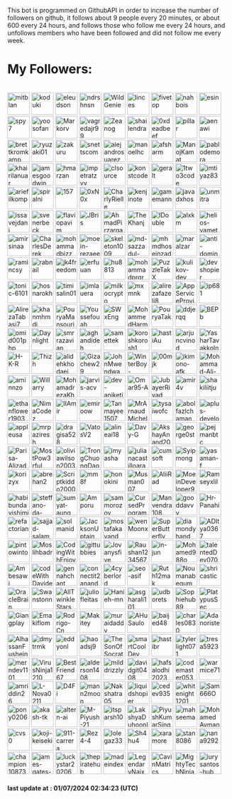 <p>This bot is programmed on GithubAPI in order to increase the number of followers on github, it follows about 9 people every 20 minutes, or about 600 every 24 hours, and follows those who follow me every 24 hours, and unfollows members who have been followed and did not follow me every week.</p><h1>My Followers:</h1><br>
<a href="https://github.com/mitblan"><img src="https://avatars.githubusercontent.com/u/3195?v=4" alt="mitblan" style="height:50px;width:50px;"/></a>
<a href="https://github.com/koduki"><img src="https://avatars.githubusercontent.com/u/18462?v=4" alt="koduki" style="height:50px;width:50px;"/></a>
<a href="https://github.com/eleudson"><img src="https://avatars.githubusercontent.com/u/26655?v=4" alt="eleudson" style="height:50px;width:50px;"/></a>
<a href="https://github.com/ndrshnsn"><img src="https://avatars.githubusercontent.com/u/27927?v=4" alt="ndrshnsn" style="height:50px;width:50px;"/></a>
<a href="https://github.com/WildGenie"><img src="https://avatars.githubusercontent.com/u/39780?v=4" alt="WildGenie" style="height:50px;width:50px;"/></a>
<a href="https://github.com/linces"><img src="https://avatars.githubusercontent.com/u/45243?v=4" alt="linces" style="height:50px;width:50px;"/></a>
<a href="https://github.com/fivetop"><img src="https://avatars.githubusercontent.com/u/50413?v=4" alt="fivetop" style="height:50px;width:50px;"/></a>
<a href="https://github.com/nahbois"><img src="https://avatars.githubusercontent.com/u/55395?v=4" alt="nahbois" style="height:50px;width:50px;"/></a>
<a href="https://github.com/esin"><img src="https://avatars.githubusercontent.com/u/69767?v=4" alt="esin" style="height:50px;width:50px;"/></a>
<a href="https://github.com/spy7"><img src="https://avatars.githubusercontent.com/u/82372?v=4" alt="spy7" style="height:50px;width:50px;"/></a>
<a href="https://github.com/yoosofan"><img src="https://avatars.githubusercontent.com/u/94287?v=4" alt="yoosofan" style="height:50px;width:50px;"/></a>
<a href="https://github.com/Markorv"><img src="https://avatars.githubusercontent.com/u/102870?v=4" alt="Markorv" style="height:50px;width:50px;"/></a>
<a href="https://github.com/vagredajr99"><img src="https://avatars.githubusercontent.com/u/112998?v=4" alt="vagredajr99" style="height:50px;width:50px;"/></a>
<a href="https://github.com/Zeanog"><img src="https://avatars.githubusercontent.com/u/142208?v=4" alt="Zeanog" style="height:50px;width:50px;"/></a>
<a href="https://github.com/shailendra"><img src="https://avatars.githubusercontent.com/u/145175?v=4" alt="shailendra" style="height:50px;width:50px;"/></a>
<a href="https://github.com/0xdeadbeef"><img src="https://avatars.githubusercontent.com/u/150708?v=4" alt="0xdeadbeef" style="height:50px;width:50px;"/></a>
<a href="https://github.com/pillar"><img src="https://avatars.githubusercontent.com/u/156289?v=4" alt="pillar" style="height:50px;width:50px;"/></a>
<a href="https://github.com/aenawi"><img src="https://avatars.githubusercontent.com/u/158606?v=4" alt="aenawi" style="height:50px;width:50px;"/></a>
<a href="https://github.com/brettkromkamp"><img src="https://avatars.githubusercontent.com/u/160078?v=4" alt="brettkromkamp" style="height:50px;width:50px;"/></a>
<a href="https://github.com/ryuzaki01"><img src="https://avatars.githubusercontent.com/u/164993?v=4" alt="ryuzaki01" style="height:50px;width:50px;"/></a>
<a href="https://github.com/zakuru"><img src="https://avatars.githubusercontent.com/u/171174?v=4" alt="zakuru" style="height:50px;width:50px;"/></a>
<a href="https://github.com/snettscom"><img src="https://avatars.githubusercontent.com/u/175748?v=4" alt="snettscom" style="height:50px;width:50px;"/></a>
<a href="https://github.com/alejandrosuarez"><img src="https://avatars.githubusercontent.com/u/180114?v=4" alt="alejandrosuarez" style="height:50px;width:50px;"/></a>
<a href="https://github.com/manoelhc"><img src="https://avatars.githubusercontent.com/u/185583?v=4" alt="manoelhc" style="height:50px;width:50px;"/></a>
<a href="https://github.com/afsharm"><img src="https://avatars.githubusercontent.com/u/191415?v=4" alt="afsharm" style="height:50px;width:50px;"/></a>
<a href="https://github.com/ManojKamat"><img src="https://avatars.githubusercontent.com/u/209821?v=4" alt="ManojKamat" style="height:50px;width:50px;"/></a>
<a href="https://github.com/pablodemora"><img src="https://avatars.githubusercontent.com/u/227205?v=4" alt="pablodemora" style="height:50px;width:50px;"/></a>
<a href="https://github.com/khairilanuar"><img src="https://avatars.githubusercontent.com/u/227631?v=4" alt="khairilanuar" style="height:50px;width:50px;"/></a>
<a href="https://github.com/jamesgoodwin"><img src="https://avatars.githubusercontent.com/u/251963?v=4" alt="jamesgoodwin" style="height:50px;width:50px;"/></a>
<a href="https://github.com/hmarzan"><img src="https://avatars.githubusercontent.com/u/265841?v=4" alt="hmarzan" style="height:50px;width:50px;"/></a>
<a href="https://github.com/impetratzyy"><img src="https://avatars.githubusercontent.com/u/268075?v=4" alt="impetratzyy" style="height:50px;width:50px;"/></a>
<a href="https://github.com/clsource"><img src="https://avatars.githubusercontent.com/u/292738?v=4" alt="clsource" style="height:50px;width:50px;"/></a>
<a href="https://github.com/konstcode"><img src="https://avatars.githubusercontent.com/u/311738?v=4" alt="konstcode" style="height:50px;width:50px;"/></a>
<a href="https://github.com/geralt"><img src="https://avatars.githubusercontent.com/u/325011?v=4" alt="geralt" style="height:50px;width:50px;"/></a>
<a href="https://github.com/1two3code"><img src="https://avatars.githubusercontent.com/u/329943?v=4" alt="1two3code" style="height:50px;width:50px;"/></a>
<a href="https://github.com/imtiyaz83"><img src="https://avatars.githubusercontent.com/u/330427?v=4" alt="imtiyaz83" style="height:50px;width:50px;"/></a>
<a href="https://github.com/ariefilkomp"><img src="https://avatars.githubusercontent.com/u/333634?v=4" alt="ariefilkomp" style="height:50px;width:50px;"/></a>
<a href="https://github.com/spiralni"><img src="https://avatars.githubusercontent.com/u/339101?v=4" alt="spiralni" style="height:50px;width:50px;"/></a>
<a href="https://github.com/157"><img src="https://avatars.githubusercontent.com/u/1020018?v=4" alt="157" style="height:50px;width:50px;"/></a>
<a href="https://github.com/0xN0x"><img src="https://avatars.githubusercontent.com/u/1781547?v=4" alt="0xN0x" style="height:50px;width:50px;"/></a>
<a href="https://github.com/CharlyRielle"><img src="https://avatars.githubusercontent.com/u/2490528?v=4" alt="CharlyRielle" style="height:50px;width:50px;"/></a>
<a href="https://github.com/kenjinote"><img src="https://avatars.githubusercontent.com/u/2605401?v=4" alt="kenjinote" style="height:50px;width:50px;"/></a>
<a href="https://github.com/gamemann"><img src="https://avatars.githubusercontent.com/u/6509565?v=4" alt="gamemann" style="height:50px;width:50px;"/></a>
<a href="https://github.com/javadxhos"><img src="https://avatars.githubusercontent.com/u/8378177?v=4" alt="javadxhos" style="height:50px;width:50px;"/></a>
<a href="https://github.com/unmitra"><img src="https://avatars.githubusercontent.com/u/8395463?v=4" alt="unmitra" style="height:50px;width:50px;"/></a>
<a href="https://github.com/issavejdani"><img src="https://avatars.githubusercontent.com/u/10261553?v=4" alt="issavejdani" style="height:50px;width:50px;"/></a>
<a href="https://github.com/svenerbeck"><img src="https://avatars.githubusercontent.com/u/12124066?v=4" alt="svenerbeck" style="height:50px;width:50px;"/></a>
<a href="https://github.com/flaviopavim"><img src="https://avatars.githubusercontent.com/u/15269375?v=4" alt="flaviopavim" style="height:50px;width:50px;"/></a>
<a href="https://github.com/JBris"><img src="https://avatars.githubusercontent.com/u/16170973?v=4" alt="JBris" style="height:50px;width:50px;"/></a>
<a href="https://github.com/AhmadPirzargar"><img src="https://avatars.githubusercontent.com/u/17249092?v=4" alt="AhmadPirzargar" style="height:50px;width:50px;"/></a>
<a href="https://github.com/TheKhanj"><img src="https://avatars.githubusercontent.com/u/17639831?v=4" alt="TheKhanj" style="height:50px;width:50px;"/></a>
<a href="https://github.com/IDouble"><img src="https://avatars.githubusercontent.com/u/18186995?v=4" alt="IDouble" style="height:50px;width:50px;"/></a>
<a href="https://github.com/alxkm"><img src="https://avatars.githubusercontent.com/u/19151554?v=4" alt="alxkm" style="height:50px;width:50px;"/></a>
<a href="https://github.com/helios-yamet"><img src="https://avatars.githubusercontent.com/u/19288394?v=4" alt="helios-yamet" style="height:50px;width:50px;"/></a>
<a href="https://github.com/amirsinaa"><img src="https://avatars.githubusercontent.com/u/20769213?v=4" alt="amirsinaa" style="height:50px;width:50px;"/></a>
<a href="https://github.com/CharlesDerek"><img src="https://avatars.githubusercontent.com/u/22461547?v=4" alt="CharlesDerek" style="height:50px;width:50px;"/></a>
<a href="https://github.com/mohammadbizz"><img src="https://avatars.githubusercontent.com/u/23154547?v=4" alt="mohammadbizz" style="height:50px;width:50px;"/></a>
<a href="https://github.com/moein-rezaee"><img src="https://avatars.githubusercontent.com/u/25407037?v=4" alt="moein-rezaee" style="height:50px;width:50px;"/></a>
<a href="https://github.com/skeleton1009"><img src="https://avatars.githubusercontent.com/u/25841237?v=4" alt="skeleton1009" style="height:50px;width:50px;"/></a>
<a href="https://github.com/md-sazzadul-islam"><img src="https://avatars.githubusercontent.com/u/26510351?v=4" alt="md-sazzadul-islam" style="height:50px;width:50px;"/></a>
<a href="https://github.com/mhmdhoseinzade"><img src="https://avatars.githubusercontent.com/u/27922739?v=4" alt="mhmdhoseinzade" style="height:50px;width:50px;"/></a>
<a href="https://github.com/maralzar"><img src="https://avatars.githubusercontent.com/u/29638282?v=4" alt="maralzar" style="height:50px;width:50px;"/></a>
<a href="https://github.com/anti-dominator"><img src="https://avatars.githubusercontent.com/u/30898106?v=4" alt="anti-dominator" style="height:50px;width:50px;"/></a>
<a href="https://github.com/ramincsy"><img src="https://avatars.githubusercontent.com/u/34828058?v=4" alt="ramincsy" style="height:50px;width:50px;"/></a>
<a href="https://github.com/rabnail"><img src="https://avatars.githubusercontent.com/u/36099933?v=4" alt="rabnail" style="height:50px;width:50px;"/></a>
<a href="https://github.com/jk4freedom"><img src="https://avatars.githubusercontent.com/u/36407826?v=4" alt="jk4freedom" style="height:50px;width:50px;"/></a>
<a href="https://github.com/erfuuan"><img src="https://avatars.githubusercontent.com/u/36955603?v=4" alt="erfuuan" style="height:50px;width:50px;"/></a>
<a href="https://github.com/hu8813"><img src="https://avatars.githubusercontent.com/u/38990435?v=4" alt="hu8813" style="height:50px;width:50px;"/></a>
<a href="https://github.com/mohammadprgrm20123"><img src="https://avatars.githubusercontent.com/u/39572061?v=4" alt="mohammadprgrm20123" style="height:50px;width:50px;"/></a>
<a href="https://github.com/PuzzleTakX"><img src="https://avatars.githubusercontent.com/u/40192550?v=4" alt="PuzzleTakX" style="height:50px;width:50px;"/></a>
<a href="https://github.com/kulikov-dev"><img src="https://avatars.githubusercontent.com/u/40471760?v=4" alt="kulikov-dev" style="height:50px;width:50px;"/></a>
<a href="https://github.com/devshopier"><img src="https://avatars.githubusercontent.com/u/43087851?v=4" alt="devshopier" style="height:50px;width:50px;"/></a>
<a href="https://github.com/tonic-6101"><img src="https://avatars.githubusercontent.com/u/43235418?v=4" alt="tonic-6101" style="height:50px;width:50px;"/></a>
<a href="https://github.com/hosnarokh"><img src="https://avatars.githubusercontent.com/u/43621027?v=4" alt="hosnarokh" style="height:50px;width:50px;"/></a>
<a href="https://github.com/timisalin01"><img src="https://avatars.githubusercontent.com/u/43674869?v=4" alt="timisalin01" style="height:50px;width:50px;"/></a>
<a href="https://github.com/imlauera"><img src="https://avatars.githubusercontent.com/u/44532811?v=4" alt="imlauera" style="height:50px;width:50px;"/></a>
<a href="https://github.com/milkocrypto"><img src="https://avatars.githubusercontent.com/u/45526899?v=4" alt="milkocrypto" style="height:50px;width:50px;"/></a>
<a href="https://github.com/mxmnk"><img src="https://avatars.githubusercontent.com/u/46030850?v=4" alt="mxmnk" style="height:50px;width:50px;"/></a>
<a href="https://github.com/alirezafazeli8"><img src="https://avatars.githubusercontent.com/u/46454614?v=4" alt="alirezafazeli8" style="height:50px;width:50px;"/></a>
<a href="https://github.com/AppServiceProvider"><img src="https://avatars.githubusercontent.com/u/47697490?v=4" alt="AppServiceProvider" style="height:50px;width:50px;"/></a>
<a href="https://github.com/ip681"><img src="https://avatars.githubusercontent.com/u/48838737?v=4" alt="ip681" style="height:50px;width:50px;"/></a>
<a href="https://github.com/AlirezaTabasi7"><img src="https://avatars.githubusercontent.com/u/52912797?v=4" alt="AlirezaTabasi7" style="height:50px;width:50px;"/></a>
<a href="https://github.com/khanmhmdi"><img src="https://avatars.githubusercontent.com/u/53315077?v=4" alt="khanmhmdi" style="height:50px;width:50px;"/></a>
<a href="https://github.com/PouryaMansouri"><img src="https://avatars.githubusercontent.com/u/54346362?v=4" alt="PouryaMansouri" style="height:50px;width:50px;"/></a>
<a href="https://github.com/Youssefouah"><img src="https://avatars.githubusercontent.com/u/54747804?v=4" alt="Youssefouah" style="height:50px;width:50px;"/></a>
<a href="https://github.com/SWxEng"><img src="https://avatars.githubusercontent.com/u/55116927?v=4" alt="SWxEng" style="height:50px;width:50px;"/></a>
<a href="https://github.com/MohammedHarmouche"><img src="https://avatars.githubusercontent.com/u/56594992?v=4" alt="MohammedHarmouche" style="height:50px;width:50px;"/></a>
<a href="https://github.com/PouryaTak"><img src="https://avatars.githubusercontent.com/u/56784522?v=4" alt="PouryaTak" style="height:50px;width:50px;"/></a>
<a href="https://github.com/ddjerqq"><img src="https://avatars.githubusercontent.com/u/57017344?v=4" alt="ddjerqq" style="height:50px;width:50px;"/></a>
<a href="https://github.com/BEPb"><img src="https://avatars.githubusercontent.com/u/57312267?v=4" alt="BEPb" style="height:50px;width:50px;"/></a>
<a href="https://github.com/omid001php"><img src="https://avatars.githubusercontent.com/u/59409837?v=4" alt="omid001php" style="height:50px;width:50px;"/></a>
<a href="https://github.com/Daynlight"><img src="https://avatars.githubusercontent.com/u/62157770?v=4" alt="Daynlight" style="height:50px;width:50px;"/></a>
<a href="https://github.com/smrrazavian"><img src="https://avatars.githubusercontent.com/u/62871170?v=4" alt="smrrazavian" style="height:50px;width:50px;"/></a>
<a href="https://github.com/aghandideh"><img src="https://avatars.githubusercontent.com/u/63241065?v=4" alt="aghandideh" style="height:50px;width:50px;"/></a>
<a href="https://github.com/samettek"><img src="https://avatars.githubusercontent.com/u/64100550?v=4" alt="samettek" style="height:50px;width:50px;"/></a>
<a href="https://github.com/koroshkorosh1"><img src="https://avatars.githubusercontent.com/u/65099510?v=4" alt="koroshkorosh1" style="height:50px;width:50px;"/></a>
<a href="https://github.com/hastiAu"><img src="https://avatars.githubusercontent.com/u/67632833?v=4" alt="hastiAu" style="height:50px;width:50px;"/></a>
<a href="https://github.com/arjuncvinod"><img src="https://avatars.githubusercontent.com/u/68469520?v=4" alt="arjuncvinod" style="height:50px;width:50px;"/></a>
<a href="https://github.com/YasharTavakkolnia"><img src="https://avatars.githubusercontent.com/u/69003835?v=4" alt="YasharTavakkolnia" style="height:50px;width:50px;"/></a>
<a href="https://github.com/H-K-R"><img src="https://avatars.githubusercontent.com/u/69351423?v=4" alt="H-K-R" style="height:50px;width:50px;"/></a>
<a href="https://github.com/Thizh"><img src="https://avatars.githubusercontent.com/u/70251552?v=4" alt="Thizh" style="height:50px;width:50px;"/></a>
<a href="https://github.com/alidehkhodaei"><img src="https://avatars.githubusercontent.com/u/70447283?v=4" alt="alidehkhodaei" style="height:50px;width:50px;"/></a>
<a href="https://github.com/Gizachew29"><img src="https://avatars.githubusercontent.com/u/72370435?v=4" alt="Gizachew29" style="height:50px;width:50px;"/></a>
<a href="https://github.com/JohnMwendwa"><img src="https://avatars.githubusercontent.com/u/72663882?v=4" alt="JohnMwendwa" style="height:50px;width:50px;"/></a>
<a href="https://github.com/WinterBoy-Galois"><img src="https://avatars.githubusercontent.com/u/72891761?v=4" alt="WinterBoy-Galois" style="height:50px;width:50px;"/></a>
<a href="https://github.com/00mjk"><img src="https://avatars.githubusercontent.com/u/73543858?v=4" alt="00mjk" style="height:50px;width:50px;"/></a>
<a href="https://github.com/ikimono-afk"><img src="https://avatars.githubusercontent.com/u/73547093?v=4" alt="ikimono-afk" style="height:50px;width:50px;"/></a>
<a href="https://github.com/Mohammad-Ali-Malekzadeh"><img src="https://avatars.githubusercontent.com/u/75009952?v=4" alt="Mohammad-Ali-Malekzadeh" style="height:50px;width:50px;"/></a>
<a href="https://github.com/aminnzo"><img src="https://avatars.githubusercontent.com/u/76665366?v=4" alt="aminnzo" style="height:50px;width:50px;"/></a>
<a href="https://github.com/Willarry"><img src="https://avatars.githubusercontent.com/u/77531807?v=4" alt="Willarry" style="height:50px;width:50px;"/></a>
<a href="https://github.com/MohamadrezaKhalvati"><img src="https://avatars.githubusercontent.com/u/79717216?v=4" alt="MohamadrezaKhalvati" style="height:50px;width:50px;"/></a>
<a href="https://github.com/jarvis-acv"><img src="https://avatars.githubusercontent.com/u/81223741?v=4" alt="jarvis-acv" style="height:50px;width:50px;"/></a>
<a href="https://github.com/dev-aniketj"><img src="https://avatars.githubusercontent.com/u/81229551?v=4" alt="dev-aniketj" style="height:50px;width:50px;"/></a>
<a href="https://github.com/Omar95-A"><img src="https://avatars.githubusercontent.com/u/81801245?v=4" alt="Omar95-A" style="height:50px;width:50px;"/></a>
<a href="https://github.com/JubayerRiyad"><img src="https://avatars.githubusercontent.com/u/81983264?v=4" alt="JubayerRiyad" style="height:50px;width:50px;"/></a>
<a href="https://github.com/amir4v"><img src="https://avatars.githubusercontent.com/u/84547283?v=4" alt="amir4v" style="height:50px;width:50px;"/></a>
<a href="https://github.com/shakiliitju"><img src="https://avatars.githubusercontent.com/u/84621547?v=4" alt="shakiliitju" style="height:50px;width:50px;"/></a>
<a href="https://github.com/ethanflower1903"><img src="https://avatars.githubusercontent.com/u/84658436?v=4" alt="ethanflower1903" style="height:50px;width:50px;"/></a>
<a href="https://github.com/NimaCodez"><img src="https://avatars.githubusercontent.com/u/85389307?v=4" alt="NimaCodez" style="height:50px;width:50px;"/></a>
<a href="https://github.com/IIAmir"><img src="https://avatars.githubusercontent.com/u/86028513?v=4" alt="IIAmir" style="height:50px;width:50px;"/></a>
<a href="https://github.com/emiroow"><img src="https://avatars.githubusercontent.com/u/86824829?v=4" alt="emiroow" style="height:50px;width:50px;"/></a>
<a href="https://github.com/Tanmayee1507"><img src="https://avatars.githubusercontent.com/u/86916999?v=4" alt="Tanmayee1507" style="height:50px;width:50px;"/></a>
<a href="https://github.com/MrArnaudMichel"><img src="https://avatars.githubusercontent.com/u/87248697?v=4" alt="MrArnaudMichel" style="height:50px;width:50px;"/></a>
<a href="https://github.com/tysaiwofc"><img src="https://avatars.githubusercontent.com/u/87986195?v=4" alt="tysaiwofc" style="height:50px;width:50px;"/></a>
<a href="https://github.com/abolfazlchaman"><img src="https://avatars.githubusercontent.com/u/88617114?v=4" alt="abolfazlchaman" style="height:50px;width:50px;"/></a>
<a href="https://github.com/aplus-developer"><img src="https://avatars.githubusercontent.com/u/89198066?v=4" alt="aplus-developer" style="height:50px;width:50px;"/></a>
<a href="https://github.com/appleusa"><img src="https://avatars.githubusercontent.com/u/90065717?v=4" alt="appleusa" style="height:50px;width:50px;"/></a>
<a href="https://github.com/mrpaziresh"><img src="https://avatars.githubusercontent.com/u/90142173?v=4" alt="mrpaziresh" style="height:50px;width:50px;"/></a>
<a href="https://github.com/dragisa528"><img src="https://avatars.githubusercontent.com/u/91337512?v=4" alt="dragisa528" style="height:50px;width:50px;"/></a>
<a href="https://github.com/VatosV2"><img src="https://avatars.githubusercontent.com/u/92579954?v=4" alt="VatosV2" style="height:50px;width:50px;"/></a>
<a href="https://github.com/alineai18"><img src="https://avatars.githubusercontent.com/u/93167956?v=4" alt="alineai18" style="height:50px;width:50px;"/></a>
<a href="https://github.com/Davy-G"><img src="https://avatars.githubusercontent.com/u/93647029?v=4" alt="Davy-G" style="height:50px;width:50px;"/></a>
<a href="https://github.com/AkshayAnand2002"><img src="https://avatars.githubusercontent.com/u/93818352?v=4" alt="AkshayAnand2002" style="height:50px;width:50px;"/></a>
<a href="https://github.com/george0st"><img src="https://avatars.githubusercontent.com/u/95856749?v=4" alt="george0st" style="height:50px;width:50px;"/></a>
<a href="https://github.com/pejmanbtc"><img src="https://avatars.githubusercontent.com/u/95918753?v=4" alt="pejmanbtc" style="height:50px;width:50px;"/></a>
<a href="https://github.com/Parisa-Alizadeh"><img src="https://avatars.githubusercontent.com/u/96005608?v=4" alt="Parisa-Alizadeh" style="height:50px;width:50px;"/></a>
<a href="https://github.com/MostPow3rful"><img src="https://avatars.githubusercontent.com/u/96079030?v=4" alt="MostPow3rful" style="height:50px;width:50px;"/></a>
<a href="https://github.com/oliviawilson2003"><img src="https://avatars.githubusercontent.com/u/96422751?v=4" alt="oliviawilson2003" style="height:50px;width:50px;"/></a>
<a href="https://github.com/TrongChuongDao"><img src="https://avatars.githubusercontent.com/u/96568661?v=4" alt="TrongChuongDao" style="height:50px;width:50px;"/></a>
<a href="https://github.com/imyasha"><img src="https://avatars.githubusercontent.com/u/96626701?v=4" alt="imyasha" style="height:50px;width:50px;"/></a>
<a href="https://github.com/julianacastilloaraujo"><img src="https://avatars.githubusercontent.com/u/96964513?v=4" alt="julianacastilloaraujo" style="height:50px;width:50px;"/></a>
<a href="https://github.com/cumsoft"><img src="https://avatars.githubusercontent.com/u/97250816?v=4" alt="cumsoft" style="height:50px;width:50px;"/></a>
<a href="https://github.com/Syipmong"><img src="https://avatars.githubusercontent.com/u/98860942?v=4" alt="Syipmong" style="height:50px;width:50px;"/></a>
<a href="https://github.com/yasaman-f"><img src="https://avatars.githubusercontent.com/u/99117322?v=4" alt="yasaman-f" style="height:50px;width:50px;"/></a>
<a href="https://github.com/korizyx"><img src="https://avatars.githubusercontent.com/u/99187000?v=4" alt="korizyx" style="height:50px;width:50px;"/></a>
<a href="https://github.com/abrehan2"><img src="https://avatars.githubusercontent.com/u/100872683?v=4" alt="abrehan2" style="height:50px;width:50px;"/></a>
<a href="https://github.com/Scriptkiddo2000"><img src="https://avatars.githubusercontent.com/u/101963149?v=4" alt="Scriptkiddo2000" style="height:50px;width:50px;"/></a>
<a href="https://github.com/mm8f"><img src="https://avatars.githubusercontent.com/u/104580716?v=4" alt="mm8f" style="height:50px;width:50px;"/></a>
<a href="https://github.com/honokini"><img src="https://avatars.githubusercontent.com/u/104803215?v=4" alt="honokini" style="height:50px;width:50px;"/></a>
<a href="https://github.com/Musman007"><img src="https://avatars.githubusercontent.com/u/105151734?v=4" alt="Musman007" style="height:50px;width:50px;"/></a>
<a href="https://github.com/AliiRad"><img src="https://avatars.githubusercontent.com/u/106279062?v=4" alt="AliiRad" style="height:50px;width:50px;"/></a>
<a href="https://github.com/MoeinDeveloper92"><img src="https://avatars.githubusercontent.com/u/107954985?v=4" alt="MoeinDeveloper92" style="height:50px;width:50px;"/></a>
<a href="https://github.com/Ramseyxlil"><img src="https://avatars.githubusercontent.com/u/108173781?v=4" alt="Ramseyxlil" style="height:50px;width:50px;"/></a>
<a href="https://github.com/habibundayishimiye"><img src="https://avatars.githubusercontent.com/u/108430936?v=4" alt="habibundayishimiye" style="height:50px;width:50px;"/></a>
<a href="https://github.com/steffano-da-cruz"><img src="https://avatars.githubusercontent.com/u/108758837?v=4" alt="steffano-da-cruz" style="height:50px;width:50px;"/></a>
<a href="https://github.com/sumyat-aung"><img src="https://avatars.githubusercontent.com/u/108873224?v=4" alt="sumyat-aung" style="height:50px;width:50px;"/></a>
<a href="https://github.com/Amporu"><img src="https://avatars.githubusercontent.com/u/109149566?v=4" alt="Amporu" style="height:50px;width:50px;"/></a>
<a href="https://github.com/sammorozov"><img src="https://avatars.githubusercontent.com/u/109150200?v=4" alt="sammorozov" style="height:50px;width:50px;"/></a>
<a href="https://github.com/CursedPrograms"><img src="https://avatars.githubusercontent.com/u/110344485?v=4" alt="CursedPrograms" style="height:50px;width:50px;"/></a>
<a href="https://github.com/Manvendra108"><img src="https://avatars.githubusercontent.com/u/110388755?v=4" alt="Manvendra108" style="height:50px;width:50px;"/></a>
<a href="https://github.com/gooddavvy"><img src="https://avatars.githubusercontent.com/u/110428134?v=4" alt="gooddavvy" style="height:50px;width:50px;"/></a>
<a href="https://github.com/Hr-Panahi"><img src="https://avatars.githubusercontent.com/u/110527736?v=4" alt="Hr-Panahi" style="height:50px;width:50px;"/></a>
<a href="https://github.com/refactorian"><img src="https://avatars.githubusercontent.com/u/110738252?v=4" alt="refactorian" style="height:50px;width:50px;"/></a>
<a href="https://github.com/sajjad-salam"><img src="https://avatars.githubusercontent.com/u/110976991?v=4" alt="sajjad-salam" style="height:50px;width:50px;"/></a>
<a href="https://github.com/solmanid"><img src="https://avatars.githubusercontent.com/u/111176408?v=4" alt="solmanid" style="height:50px;width:50px;"/></a>
<a href="https://github.com/JacksonUptain"><img src="https://avatars.githubusercontent.com/u/111402072?v=4" alt="JacksonUptain" style="height:50px;width:50px;"/></a>
<a href="https://github.com/mostafakavand"><img src="https://avatars.githubusercontent.com/u/111739753?v=4" alt="mostafakavand" style="height:50px;width:50px;"/></a>
<a href="https://github.com/wenMoonx"><img src="https://avatars.githubusercontent.com/u/112678484?v=4" alt="wenMoonx" style="height:50px;width:50px;"/></a>
<a href="https://github.com/SuperButterfly"><img src="https://avatars.githubusercontent.com/u/112956014?v=4" alt="SuperButterfly" style="height:50px;width:50px;"/></a>
<a href="https://github.com/diamondyhand"><img src="https://avatars.githubusercontent.com/u/113045708?v=4" alt="diamondyhand" style="height:50px;width:50px;"/></a>
<a href="https://github.com/ADItya0367"><img src="https://avatars.githubusercontent.com/u/113133103?v=4" alt="ADItya0367" style="height:50px;width:50px;"/></a>
<a href="https://github.com/pintowinto"><img src="https://avatars.githubusercontent.com/u/113315750?v=4" alt="pintowinto" style="height:50px;width:50px;"/></a>
<a href="https://github.com/Moslihbadr"><img src="https://avatars.githubusercontent.com/u/113358493?v=4" alt="Moslihbadr" style="height:50px;width:50px;"/></a>
<a href="https://github.com/CodingWithEnjoy"><img src="https://avatars.githubusercontent.com/u/113675029?v=4" alt="CodingWithEnjoy" style="height:50px;width:50px;"/></a>
<a href="https://github.com/gittubbies"><img src="https://avatars.githubusercontent.com/u/114693514?v=4" alt="gittubbies" style="height:50px;width:50px;"/></a>
<a href="https://github.com/Jovanysfive"><img src="https://avatars.githubusercontent.com/u/115149298?v=4" alt="Jovanysfive" style="height:50px;width:50px;"/></a>
<a href="https://github.com/Raushan1234567"><img src="https://avatars.githubusercontent.com/u/115460955?v=4" alt="Raushan1234567" style="height:50px;width:50px;"/></a>
<a href="https://github.com/in-jun"><img src="https://avatars.githubusercontent.com/u/115498126?v=4" alt="in-jun" style="height:50px;width:50px;"/></a>
<a href="https://github.com/Mohamed988o"><img src="https://avatars.githubusercontent.com/u/115921235?v=4" alt="Mohamed988o" style="height:50px;width:50px;"/></a>
<a href="https://github.com/talentedDev0703"><img src="https://avatars.githubusercontent.com/u/117049160?v=4" alt="talentedDev0703" style="height:50px;width:50px;"/></a>
<a href="https://github.com/Ambesawi"><img src="https://avatars.githubusercontent.com/u/117799650?v=4" alt="Ambesawi" style="height:50px;width:50px;"/></a>
<a href="https://github.com/codeWithDavide"><img src="https://avatars.githubusercontent.com/u/117844250?v=4" alt="codeWithDavide" style="height:50px;width:50px;"/></a>
<a href="https://github.com/gennahchant"><img src="https://avatars.githubusercontent.com/u/118005705?v=4" alt="gennahchant" style="height:50px;width:50px;"/></a>
<a href="https://github.com/connectit2anand"><img src="https://avatars.githubusercontent.com/u/119344602?v=4" alt="connectit2anand" style="height:50px;width:50px;"/></a>
<a href="https://github.com/4cyberlord"><img src="https://avatars.githubusercontent.com/u/119391570?v=4" alt="4cyberlord" style="height:50px;width:50px;"/></a>
<a href="https://github.com/seo-asif"><img src="https://avatars.githubusercontent.com/u/120080710?v=4" alt="seo-asif" style="height:50px;width:50px;"/></a>
<a href="https://github.com/Ruth12mak"><img src="https://avatars.githubusercontent.com/u/120684326?v=4" alt="Ruth12mak" style="height:50px;width:50px;"/></a>
<a href="https://github.com/Noumanabegum"><img src="https://avatars.githubusercontent.com/u/120779311?v=4" alt="Noumanabegum" style="height:50px;width:50px;"/></a>
<a href="https://github.com/shricastic"><img src="https://avatars.githubusercontent.com/u/120995762?v=4" alt="shricastic" style="height:50px;width:50px;"/></a>
<a href="https://github.com/OracleBrain"><img src="https://avatars.githubusercontent.com/u/121432807?v=4" alt="OracleBrain" style="height:50px;width:50px;"/></a>
<a href="https://github.com/Swanstonn"><img src="https://avatars.githubusercontent.com/u/122443988?v=4" alt="Swanstonn" style="height:50px;width:50px;"/></a>
<a href="https://github.com/AllTwinkleStars"><img src="https://avatars.githubusercontent.com/u/122667965?v=4" alt="AllTwinkleStars" style="height:50px;width:50px;"/></a>
<a href="https://github.com/juliofleitas"><img src="https://avatars.githubusercontent.com/u/122684703?v=4" alt="juliofleitas" style="height:50px;width:50px;"/></a>
<a href="https://github.com/Hanieh-mn"><img src="https://avatars.githubusercontent.com/u/122727909?v=4" alt="Hanieh-mn" style="height:50px;width:50px;"/></a>
<a href="https://github.com/asgharali101"><img src="https://avatars.githubusercontent.com/u/122790377?v=4" alt="asgharali101" style="height:50px;width:50px;"/></a>
<a href="https://github.com/udborets"><img src="https://avatars.githubusercontent.com/u/123362580?v=4" alt="udborets" style="height:50px;width:50px;"/></a>
<a href="https://github.com/Sophiehub89"><img src="https://avatars.githubusercontent.com/u/123826764?v=4" alt="Sophiehub89" style="height:50px;width:50px;"/></a>
<a href="https://github.com/PlatypusSec"><img src="https://avatars.githubusercontent.com/u/123879376?v=4" alt="PlatypusSec" style="height:50px;width:50px;"/></a>
<a href="https://github.com/Giangplay"><img src="https://avatars.githubusercontent.com/u/123900060?v=4" alt="Giangplay" style="height:50px;width:50px;"/></a>
<a href="https://github.com/Emakiflom"><img src="https://avatars.githubusercontent.com/u/125467587?v=4" alt="Emakiflom" style="height:50px;width:50px;"/></a>
<a href="https://github.com/Rodrigo-Cn"><img src="https://avatars.githubusercontent.com/u/125518378?v=4" alt="Rodrigo-Cn" style="height:50px;width:50px;"/></a>
<a href="https://github.com/Makitey"><img src="https://avatars.githubusercontent.com/u/125828184?v=4" alt="Makitey" style="height:50px;width:50px;"/></a>
<a href="https://github.com/muraidaddy"><img src="https://avatars.githubusercontent.com/u/126224746?v=4" alt="muraidaddy" style="height:50px;width:50px;"/></a>
<a href="https://github.com/AHuSaulo"><img src="https://avatars.githubusercontent.com/u/127993779?v=4" alt="AHuSaulo" style="height:50px;width:50px;"/></a>
<a href="https://github.com/baijed48"><img src="https://avatars.githubusercontent.com/u/128218579?v=4" alt="baijed48" style="height:50px;width:50px;"/></a>
<a href="https://github.com/charles0830"><img src="https://avatars.githubusercontent.com/u/128301504?v=4" alt="charles0830" style="height:50px;width:50px;"/></a>
<a href="https://github.com/Adanoriste"><img src="https://avatars.githubusercontent.com/u/128909862?v=4" alt="Adanoriste" style="height:50px;width:50px;"/></a>
<a href="https://github.com/AlhassanFusheini"><img src="https://avatars.githubusercontent.com/u/128978611?v=4" alt="AlhassanFusheini" style="height:50px;width:50px;"/></a>
<a href="https://github.com/dmytrmk"><img src="https://avatars.githubusercontent.com/u/129224595?v=4" alt="dmytrmk" style="height:50px;width:50px;"/></a>
<a href="https://github.com/eddyonl"><img src="https://avatars.githubusercontent.com/u/129272990?v=4" alt="eddyonl" style="height:50px;width:50px;"/></a>
<a href="https://github.com/haoadsj9"><img src="https://avatars.githubusercontent.com/u/130531161?v=4" alt="haoadsj9" style="height:50px;width:50px;"/></a>
<a href="https://github.com/TheSonOfSocrates"><img src="https://avatars.githubusercontent.com/u/130851533?v=4" alt="TheSonOfSocrates" style="height:50px;width:50px;"/></a>
<a href="https://github.com/smartCoolDev"><img src="https://avatars.githubusercontent.com/u/130961362?v=4" alt="smartCoolDev" style="height:50px;width:50px;"/></a>
<a href="https://github.com/hastibr"><img src="https://avatars.githubusercontent.com/u/131494545?v=4" alt="hastibr" style="height:50px;width:50px;"/></a>
<a href="https://github.com/tylerlight071"><img src="https://avatars.githubusercontent.com/u/131891127?v=4" alt="tylerlight071" style="height:50px;width:50px;"/></a>
<a href="https://github.com/tresa5923"><img src="https://avatars.githubusercontent.com/u/132029183?v=4" alt="tresa5923" style="height:50px;width:50px;"/></a>
<a href="https://github.com/merndev1101"><img src="https://avatars.githubusercontent.com/u/132189735?v=4" alt="merndev1101" style="height:50px;width:50px;"/></a>
<a href="https://github.com/VirusNinja1210"><img src="https://avatars.githubusercontent.com/u/132317376?v=4" alt="VirusNinja1210" style="height:50px;width:50px;"/></a>
<a href="https://github.com/BestFriend67"><img src="https://avatars.githubusercontent.com/u/132333928?v=4" alt="BestFriend67" style="height:50px;width:50px;"/></a>
<a href="https://github.com/alderson1408"><img src="https://avatars.githubusercontent.com/u/133116589?v=4" alt="alderson1408" style="height:50px;width:50px;"/></a>
<a href="https://github.com/milddrizzly"><img src="https://avatars.githubusercontent.com/u/133192705?v=4" alt="milddrizzly" style="height:50px;width:50px;"/></a>
<a href="https://github.com/davidgit0408"><img src="https://avatars.githubusercontent.com/u/133590152?v=4" alt="davidgit0408" style="height:50px;width:50px;"/></a>
<a href="https://github.com/hafsalodhi2023"><img src="https://avatars.githubusercontent.com/u/134400279?v=4" alt="hafsalodhi2023" style="height:50px;width:50px;"/></a>
<a href="https://github.com/codemaster05330"><img src="https://avatars.githubusercontent.com/u/134444531?v=4" alt="codemaster05330" style="height:50px;width:50px;"/></a>
<a href="https://github.com/warmice71"><img src="https://avatars.githubusercontent.com/u/136490321?v=4" alt="warmice71" style="height:50px;width:50px;"/></a>
<a href="https://github.com/amriddin26"><img src="https://avatars.githubusercontent.com/u/136697714?v=4" alt="amriddin26" style="height:50px;width:50px;"/></a>
<a href="https://github.com/L-Nova0211"><img src="https://avatars.githubusercontent.com/u/139003519?v=4" alt="L-Nova0211" style="height:50px;width:50px;"/></a>
<a href="https://github.com/D4Fi"><img src="https://avatars.githubusercontent.com/u/139288494?v=4" alt="D4Fi" style="height:50px;width:50px;"/></a>
<a href="https://github.com/mann2moon"><img src="https://avatars.githubusercontent.com/u/139585156?v=4" alt="mann2moon" style="height:50px;width:50px;"/></a>
<a href="https://github.com/Nakshatra05"><img src="https://avatars.githubusercontent.com/u/139595090?v=4" alt="Nakshatra05" style="height:50px;width:50px;"/></a>
<a href="https://github.com/liquidshopier"><img src="https://avatars.githubusercontent.com/u/139778242?v=4" alt="liquidshopier" style="height:50px;width:50px;"/></a>
<a href="https://github.com/cedev935"><img src="https://avatars.githubusercontent.com/u/140622562?v=4" alt="cedev935" style="height:50px;width:50px;"/></a>
<a href="https://github.com/whitenight1201"><img src="https://avatars.githubusercontent.com/u/141316498?v=4" alt="whitenight1201" style="height:50px;width:50px;"/></a>
<a href="https://github.com/Sam666O"><img src="https://avatars.githubusercontent.com/u/141770099?v=4" alt="Sam666O" style="height:50px;width:50px;"/></a>
<a href="https://github.com/pony0206"><img src="https://avatars.githubusercontent.com/u/142345616?v=4" alt="pony0206" style="height:50px;width:50px;"/></a>
<a href="https://github.com/akash-tk"><img src="https://avatars.githubusercontent.com/u/142676075?v=4" alt="akash-tk" style="height:50px;width:50px;"/></a>
<a href="https://github.com/altern-ai"><img src="https://avatars.githubusercontent.com/u/142718182?v=4" alt="altern-ai" style="height:50px;width:50px;"/></a>
<a href="https://github.com/M-Piyush-21"><img src="https://avatars.githubusercontent.com/u/142775278?v=4" alt="M-Piyush-21" style="height:50px;width:50px;"/></a>
<a href="https://github.com/itsparsh10"><img src="https://avatars.githubusercontent.com/u/142775479?v=4" alt="itsparsh10" style="height:50px;width:50px;"/></a>
<a href="https://github.com/LakshyaDuhoonISU"><img src="https://avatars.githubusercontent.com/u/142775753?v=4" alt="LakshyaDuhoonISU" style="height:50px;width:50px;"/></a>
<a href="https://github.com/PiyushKumarSingh-90"><img src="https://avatars.githubusercontent.com/u/142776115?v=4" alt="PiyushKumarSingh-90" style="height:50px;width:50px;"/></a>
<a href="https://github.com/mahseema"><img src="https://avatars.githubusercontent.com/u/143227828?v=4" alt="mahseema" style="height:50px;width:50px;"/></a>
<a href="https://github.com/MohamedAyman22E"><img src="https://avatars.githubusercontent.com/u/143669883?v=4" alt="MohamedAyman22E" style="height:50px;width:50px;"/></a>
<a href="https://github.com/cvs0"><img src="https://avatars.githubusercontent.com/u/143862758?v=4" alt="cvs0" style="height:50px;width:50px;"/></a>
<a href="https://github.com/koji-keiseki"><img src="https://avatars.githubusercontent.com/u/144947831?v=4" alt="koji-keiseki" style="height:50px;width:50px;"/></a>
<a href="https://github.com/911-carrera"><img src="https://avatars.githubusercontent.com/u/146537917?v=4" alt="911-carrera" style="height:50px;width:50px;"/></a>
<a href="https://github.com/Rez4-4"><img src="https://avatars.githubusercontent.com/u/148963421?v=4" alt="Rez4-4" style="height:50px;width:50px;"/></a>
<a href="https://github.com/lolegaz33"><img src="https://avatars.githubusercontent.com/u/149488208?v=4" alt="lolegaz33" style="height:50px;width:50px;"/></a>
<a href="https://github.com/Sh4hu4"><img src="https://avatars.githubusercontent.com/u/150078642?v=4" alt="Sh4hu4" style="height:50px;width:50px;"/></a>
<a href="https://github.com/xaramore"><img src="https://avatars.githubusercontent.com/u/150781581?v=4" alt="xaramore" style="height:50px;width:50px;"/></a>
<a href="https://github.com/stan8086"><img src="https://avatars.githubusercontent.com/u/154884797?v=4" alt="stan8086" style="height:50px;width:50px;"/></a>
<a href="https://github.com/nana9292"><img src="https://avatars.githubusercontent.com/u/155925965?v=4" alt="nana9292" style="height:50px;width:50px;"/></a>
<a href="https://github.com/champion10873"><img src="https://avatars.githubusercontent.com/u/157318675?v=4" alt="champion10873" style="height:50px;width:50px;"/></a>
<a href="https://github.com/james-gates-0212"><img src="https://avatars.githubusercontent.com/u/157581830?v=4" alt="james-gates-0212" style="height:50px;width:50px;"/></a>
<a href="https://github.com/luckystar20206"><img src="https://avatars.githubusercontent.com/u/164378929?v=4" alt="luckystar20206" style="height:50px;width:50px;"/></a>
<a href="https://github.com/thepiratehub"><img src="https://avatars.githubusercontent.com/u/166730728?v=4" alt="thepiratehub" style="height:50px;width:50px;"/></a>
<a href="https://github.com/madeindex"><img src="https://avatars.githubusercontent.com/u/166755288?v=4" alt="madeindex" style="height:50px;width:50px;"/></a>
<a href="https://github.com/LegendaryNaix"><img src="https://avatars.githubusercontent.com/u/170892541?v=4" alt="LegendaryNaix" style="height:50px;width:50px;"/></a>
<a href="https://github.com/CavinMatrics"><img src="https://avatars.githubusercontent.com/u/171125505?v=4" alt="CavinMatrics" style="height:50px;width:50px;"/></a>
<a href="https://github.com/MightyTechNinja"><img src="https://avatars.githubusercontent.com/u/171361497?v=4" alt="MightyTechNinja" style="height:50px;width:50px;"/></a>
<a href="https://github.com/iurysantos-hub"><img src="https://avatars.githubusercontent.com/u/172458433?v=4" alt="iurysantos-hub" style="height:50px;width:50px;"/></a>
<br><h4>last update at : 01/07/2024 02:34:23 (UTC)</h4><br>